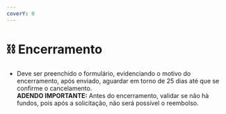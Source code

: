 ```yaml
---
coverY: 0
---
```


# ⛓ Encerramento

* Deve ser preenchido o formulário, evidenciando o motivo do encerramento, após enviado, aguardar em torno de 25 dias até que se confirme o cancelamento.\
  **ADENDO IMPORTANTE:** Antes do encerramento, validar se não hà fundos, pois após a solicitação, não será possível o reembolso.
